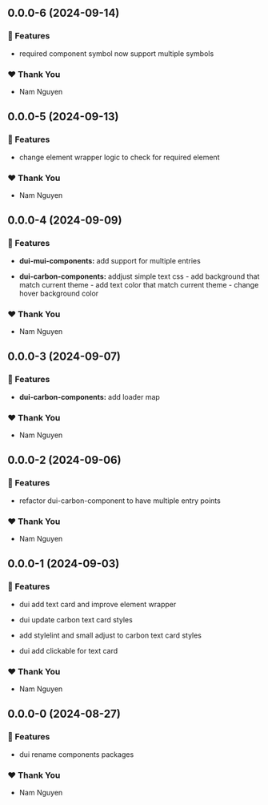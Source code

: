## 0.0.0-6 (2024-09-14)


### 🚀 Features

- required component symbol now support multiple symbols


### ❤️  Thank You

- Nam Nguyen

## 0.0.0-5 (2024-09-13)


### 🚀 Features

- change element wrapper logic to check for required element


### ❤️  Thank You

- Nam Nguyen

## 0.0.0-4 (2024-09-09)


### 🚀 Features

- **dui-mui-components:** add support for multiple entries

- **dui-carbon-components:** addjust simple text css - add background that match current theme - add text color that match current theme - change hover background color


### ❤️  Thank You

- Nam Nguyen

## 0.0.0-3 (2024-09-07)


### 🚀 Features

- **dui-carbon-components:** add loader map


### ❤️  Thank You

- Nam Nguyen

## 0.0.0-2 (2024-09-06)


### 🚀 Features

- refactor dui-carbon-component to have multiple entry points


### ❤️  Thank You

- Nam Nguyen

## 0.0.0-1 (2024-09-03)


### 🚀 Features

- dui add text card and improve element wrapper

- dui update carbon text card styles

- add stylelint and small adjust to carbon text card styles

- dui add clickable for text card


### ❤️  Thank You

- Nam Nguyen

## 0.0.0-0 (2024-08-27)


### 🚀 Features

- dui rename components packages


### ❤️  Thank You

- Nam Nguyen